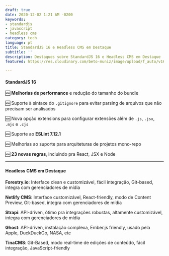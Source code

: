```yaml
---
draft: true
date: 2020-12-02 1:21 AM -0200
keywords:
- standardjs
- javascript
- headless cms
category: tech
language: pt
title: StandardJS 16 e Headless CMS em Destaque
subtitle: ''
description: Destaques sobre StandardJS 16 e Headless CMS em Destaque
featured: https://res.cloudinary.com/beto-muniz/image/upload/f_auto/v1605155120/11_yyx8ij.jpg

---
```

#### StandardJS 16

🆕 **Melhorias de performance** e redução do tamanho do bundle

🆕 Suporte à sintaxe do `.gitignore` para evitar parsing de arquivos que não precisam ser analisados

🆕 Nova opção extensions para configurar extensões além de `.js`, `.jsx`, `.mjs` e `.cjs`

🆕 Suporte ao **ESLint 7.12.1**

🆕 Melhorias ao suporte para arquiteturas de projetos mono-repo

🆕 **23 novas regras**, incluindo pra React, JSX e Node

***

#### Headless CMS em Destaque

**Forestry.io**: Interface clean e customizável, fácil integração, Git-based, integra com gerenciadores de mídia

**Netlify CMS**: Interface customizável, React-friendly, modo de Content Preview, Git-based, integra com gerenciadores de mídia

**Strapi**: API-driven, ótimo pra integrações robustas, altamente customizável, integra com gerenciadores de mídia

**Ghost**: API-driven, instalação complexa, Ember.js friendly, usado pela Apple, DuckDuckGo, NASA, etc

**TinaCMS**: Git-Based, modo real-time de edições de conteúdo, fácil integração, JavaScript-friendly
